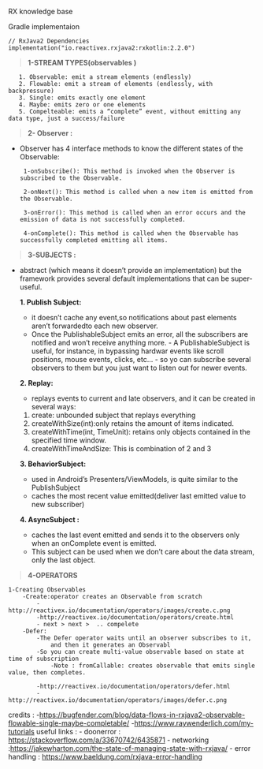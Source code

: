 
	
RX knowledge base 

Gradle implementaion 

    // RxJava2 Dependencies
    implementation("io.reactivex.rxjava2:rxkotlin:2.2.0")

> **1-STREAM TYPES(observables )**

  

	   1. Observable: emit a stream elements (endlessly) 
	   2. Flowable: emit a stream of elements (endlessly, with backpressure) 	
	   3. Single: emits exactly one element 	 	
	   4. Maybe: emits zero or one elements 	
	   5. Compelteable: emits a “complete” event, without emitting any data type, just a success/failure
     

> **2- Observer :**

-  Observer has 4 interface methods to know the different states of the Observable: 

		1-onSubscribe(): This method is invoked when the Observer is subscribed to the Observable.
		
		2-onNext(): This method is called when a new item is emitted from the Observable.
		
		3-onError(): This method is called when an error occurs and the emission of data is not successfully completed.
		
		4-onComplete(): This method is called when the Observable has successfully completed emitting all items.



> **3-SUBJECTS :**
 - abstract (which means it doesn’t provide an implementation) but the framework provides several default implementations that can be super-useful.

	**1. Publish Subject:**
 
	 - it doesn’t cache any event,so notifications about past elements
	   aren’t forwardedto each new observer.
	 -   Once the PublishableSubject emits an error, all the subscribers
	          are notified and won’t receive anything more. 
	   -   A PublishableSubject is useful, for instance, in bypassing hardwar events like  		scroll positions, mouse events, clicks, etc… 
	    - so yo can subscribe several observers to them 		but you just want to listen out for newer events.
	    
	**2.  Replay:**

	 - replays events to current and late observers, and it can be created in several ways:
    1. create: unbounded subject that replays everything
    2. createWithSize(int):only retains the amount of items indicated.
    3. createWithTime(int, TimeUnit): retains only objects contained in the specified time window.
    4. createWithTimeAndSize: This is  combination of 2 and 3 

	**3. BehaviorSubject:**
	
	 -  used in Android’s Presenters/ViewModels, is quite similar to the PublishSubject
	 - caches the most recent value emitted(deliver last emitted value to new subscriber)

	**4. AsyncSubject :**
  	

	 - caches the last event emitted and sends it to the observers only when an onComplete event is emitted.
	 - This subject can be used when we don’t care about the data stream, only the last object.

> **4-OPERATORS**

	1-Creating Observables
		-Create:operator creates an Observable from scratch 
			-http://reactivex.io/documentation/operators/images/create.c.png
			-http://reactivex.io/documentation/operators/create.html
			- next > next >  .. compelete
		-Defer: 
			-The Defer operator waits until an observer subscribes to it,
				and then it generates an Observabl
			-So you can create multi-value observable based on state at time of subscription
				-Note : fromCallable: creates observable that emits single value, then completes.	
				
			-http://reactivex.io/documentation/operators/defer.html
			-http://reactivex.io/documentation/operators/images/defer.c.png
			
			
			
credits : 
-https://bugfender.com/blog/data-flows-in-rxjava2-observable-flowable-single-maybe-completable/
-https://www.raywenderlich.com/my-tutorials
useful links :
	- doonerror : https://stackoverflow.com/a/33670742/6435871
	- networking :https://jakewharton.com/the-state-of-managing-state-with-rxjava/
	- error handling : https://www.baeldung.com/rxjava-error-handling
